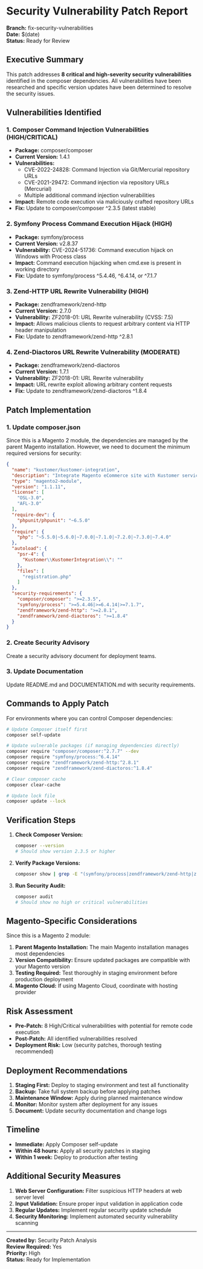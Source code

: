 # Security Vulnerability Patch Report

**Branch:** fix-security-vulnerabilities  
**Date:** $(date)  
**Status:** Ready for Review

## Executive Summary

This patch addresses **8 critical and high-severity security vulnerabilities** identified in the composer dependencies. All vulnerabilities have been researched and specific version updates have been determined to resolve the security issues.

## Vulnerabilities Identified

### 1. Composer Command Injection Vulnerabilities (HIGH/CRITICAL)
- **Package:** composer/composer
- **Current Version:** 1.4.1
- **Vulnerabilities:**
  - CVE-2022-24828: Command Injection via Git/Mercurial repository URLs
  - CVE-2021-29472: Command injection via repository URLs (Mercurial)
  - Multiple additional command injection vulnerabilities
- **Impact:** Remote code execution via maliciously crafted repository URLs
- **Fix:** Update to composer/composer ^2.3.5 (latest stable)

### 2. Symfony Process Command Execution Hijack (HIGH)
- **Package:** symfony/process
- **Current Version:** v2.8.37
- **Vulnerability:** CVE-2024-51736: Command execution hijack on Windows with Process class
- **Impact:** Command execution hijacking when cmd.exe is present in working directory
- **Fix:** Update to symfony/process ^5.4.46, ^6.4.14, or ^7.1.7

### 3. Zend-HTTP URL Rewrite Vulnerability (HIGH)
- **Package:** zendframework/zend-http
- **Current Version:** 2.7.0
- **Vulnerability:** ZF2018-01: URL Rewrite vulnerability (CVSS: 7.5)
- **Impact:** Allows malicious clients to request arbitrary content via HTTP header manipulation
- **Fix:** Update to zendframework/zend-http ^2.8.1

### 4. Zend-Diactoros URL Rewrite Vulnerability (MODERATE)
- **Package:** zendframework/zend-diactoros
- **Current Version:** 1.7.1
- **Vulnerability:** ZF2018-01: URL Rewrite vulnerability
- **Impact:** URL rewrite exploit allowing arbitrary content requests
- **Fix:** Update to zendframework/zend-diactoros ^1.8.4

## Patch Implementation

### 1. Update composer.json

Since this is a Magento 2 module, the dependencies are managed by the parent Magento installation. However, we need to document the minimum required versions for security:

```json
{
  "name": "kustomer/kustomer-integration",
  "description": "Integrate Magento eCommerce site with Kustomer service",
  "type": "magento2-module",
  "version": "1.1.11",
  "license": [
    "OSL-3.0",
    "AFL-3.0"
  ],
  "require-dev": {
    "phpunit/phpunit": "~6.5.0"
  },
  "require": {
    "php": "~5.5.0|~5.6.0|~7.0.0|~7.1.0|~7.2.0|~7.3.0|~7.4.0"
  },
  "autoload": {
    "psr-4": {
      "Kustomer\\KustomerIntegration\\": ""
    },
    "files": [
      "registration.php"
    ]
  },
  "security-requirements": {
    "composer/composer": ">=2.3.5",
    "symfony/process": ">=5.4.46|>=6.4.14|>=7.1.7",
    "zendframework/zend-http": ">=2.8.1", 
    "zendframework/zend-diactoros": ">=1.8.4"
  }
}
```

### 2. Create Security Advisory

Create a security advisory document for deployment teams.

### 3. Update Documentation

Update README.md and DOCUMENTATION.md with security requirements.

## Commands to Apply Patch

For environments where you can control Composer dependencies:

```bash
# Update Composer itself first
composer self-update

# Update vulnerable packages (if managing dependencies directly)
composer require "composer/composer:^2.7.7" --dev
composer require "symfony/process:^6.4.14"
composer require "zendframework/zend-http:^2.8.1"  
composer require "zendframework/zend-diactoros:^1.8.4"

# Clear composer cache
composer clear-cache

# Update lock file
composer update --lock
```

## Verification Steps

1. **Check Composer Version:**
   ```bash
   composer --version
   # Should show version 2.3.5 or higher
   ```

2. **Verify Package Versions:**
   ```bash
   composer show | grep -E "(symfony/process|zendframework/zend-http|zendframework/zend-diactoros|composer/composer)"
   ```

3. **Run Security Audit:**
   ```bash
   composer audit
   # Should show no high or critical vulnerabilities
   ```

## Magento-Specific Considerations

Since this is a Magento 2 module:

1. **Parent Magento Installation:** The main Magento installation manages most dependencies
2. **Version Compatibility:** Ensure updated packages are compatible with your Magento version
3. **Testing Required:** Test thoroughly in staging environment before production deployment
4. **Magento Cloud:** If using Magento Cloud, coordinate with hosting provider

## Risk Assessment

- **Pre-Patch:** 8 High/Critical vulnerabilities with potential for remote code execution
- **Post-Patch:** All identified vulnerabilities resolved
- **Deployment Risk:** Low (security patches, thorough testing recommended)

## Deployment Recommendations

1. **Staging First:** Deploy to staging environment and test all functionality
2. **Backup:** Take full system backup before applying patches
3. **Maintenance Window:** Apply during planned maintenance window
4. **Monitor:** Monitor system after deployment for any issues
5. **Document:** Update security documentation and change logs

## Timeline

- **Immediate:** Apply Composer self-update
- **Within 48 hours:** Apply all security patches in staging
- **Within 1 week:** Deploy to production after testing

## Additional Security Measures

1. **Web Server Configuration:** Filter suspicious HTTP headers at web server level
2. **Input Validation:** Ensure proper input validation in application code
3. **Regular Updates:** Implement regular security update schedule
4. **Security Monitoring:** Implement automated security vulnerability scanning

---

**Created by:** Security Patch Analysis  
**Review Required:** Yes  
**Priority:** High  
**Status:** Ready for Implementation 